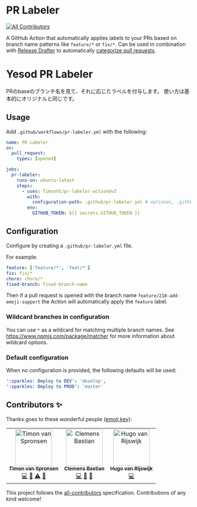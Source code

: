 # PR Labeler

[![All Contributors](https://img.shields.io/badge/all_contributors-3-orange.svg?style=flat-square)](#contributors)

A GitHub Action that automatically applies labels to your PRs based on branch name patterns like `feature/*` or `fix/*`.
Can be used in combination with [Release Drafter](https://github.com/toolmantim/release-drafter) to automatically [categorize pull requests](https://github.com/toolmantim/release-drafter#categorize-pull-requests).

# Yesod PR Labeler

PRのbaseのブランチ名を見て、それに応じたラベルを付与します。
使い方は基本的にオリジナルと同じです。

## Usage

Add `.github/workflows/pr-labeler.yml` with the following:

```yml
name: PR Labeler
on:
  pull_request:
    types: [opened]

jobs:
  pr-labeler:
    runs-on: ubuntu-latest
    steps:
      - uses: TimonVS/pr-labeler-action@v3
        with:
          configuration-path: .github/pr-labeler.yml # optional, .github/pr-labeler.yml is the default value
        env:
          GITHUB_TOKEN: ${{ secrets.GITHUB_TOKEN }}
```

## Configuration

Configure by creating a `.github/pr-labeler.yml` file.

For example:

```yml
feature: ['feature/*', 'feat/*']
fix: fix/*
chore: chore/*
fixed-branch: fixed-branch-name
```

Then if a pull request is opened with the branch name `feature/218-add-emoji-support` the Action will automatically apply the `feature` label.

### Wildcard branches in configuration

You can use `*` as a wildcard for matching multiple branch names. See https://www.npmjs.com/package/matcher for more information about wildcard options.

### Default configuration

When no configuration is provided, the following defaults will be used:

```yml
':sparkles: Deploy to DEV': 'develop',
':sparkles: Deploy to PROD': 'master'
```

## Contributors ✨

Thanks goes to these wonderful people ([emoji key](https://allcontributors.org/docs/en/emoji-key)):

<!-- ALL-CONTRIBUTORS-LIST:START - Do not remove or modify this section -->
<!-- prettier-ignore -->
<table>
  <tr>
    <td align="center"><a href="http://www.timonvanspronsen.nl/"><img src="https://avatars2.githubusercontent.com/u/876666?v=4" width="100px;" alt="Timon van Spronsen"/><br /><sub><b>Timon van Spronsen</b></sub></a><br /><a href="https://github.com/TimonVS/pr-labeler-action/commits?author=TimonVS" title="Code">💻</a> <a href="#ideas-TimonVS" title="Ideas, Planning, & Feedback">🤔</a> <a href="https://github.com/TimonVS/pr-labeler-action/commits?author=TimonVS" title="Tests">⚠️</a> <a href="https://github.com/TimonVS/pr-labeler-action/commits?author=TimonVS" title="Documentation">📖</a></td>
    <td align="center"><a href="http://clemensbastian.de"><img src="https://avatars2.githubusercontent.com/u/8781699?v=4" width="100px;" alt="Clemens Bastian"/><br /><sub><b>Clemens Bastian</b></sub></a><br /><a href="https://github.com/TimonVS/pr-labeler-action/commits?author=amacado" title="Code">💻</a> <a href="https://github.com/TimonVS/pr-labeler-action/commits?author=amacado" title="Documentation">📖</a> <a href="https://github.com/TimonVS/pr-labeler-action/issues?q=author%3Aamacado" title="Bug reports">🐛</a></td>
    <td align="center"><a href="https://github.com/hugo-vrijswijk"><img src="https://avatars3.githubusercontent.com/u/10114577?v=4" width="100px;" alt="Hugo van Rijswijk"/><br /><sub><b>Hugo van Rijswijk</b></sub></a><br /><a href="https://github.com/TimonVS/pr-labeler-action/commits?author=hugo-vrijswijk" title="Code">💻</a></td>
  </tr>
</table>

<!-- ALL-CONTRIBUTORS-LIST:END -->

This project follows the [all-contributors](https://github.com/all-contributors/all-contributors) specification. Contributions of any kind welcome!
